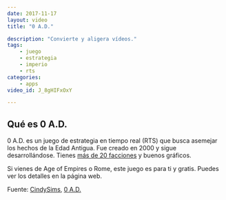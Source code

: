 ```yaml
---
date: 2017-11-17
layout: video
title: "0 A.D."

description: "Convierte y aligera vídeos."
tags:
    - juego
    - estrategia
    - imperio
    - rts
categories:
    - apps
video_id: J_8gHIFxOxY

---
```

<!--more-->

## Qué es 0 A.D.

0 A.D. es un juego de estrategia en tiempo real (RTS) que busca asemejar los hechos de la Edad Antigua. Fue creado en 2000 y sigue desarrollándose. Tienes [más de 20 facciones](https://es.wikipedia.org/wiki/0_A.D.) y buenos gráficos.

Si vienes de Age of Empires o Rome, este juego es para ti y gratis. Puedes ver los detalles en la página web.

Fuente: [CindySims](https://www.youtube.com/channel/UCnJOvGWpZGw_sxrVx4Z2Gdw), [0 A.D.](https://play0ad.com/)
